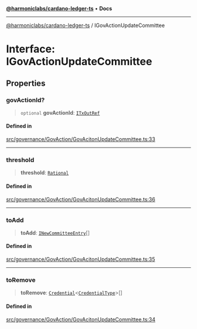 [**@harmoniclabs/cardano-ledger-ts**](../README.md) • **Docs**

***

[@harmoniclabs/cardano-ledger-ts](../globals.md) / IGovActionUpdateCommittee

# Interface: IGovActionUpdateCommittee

## Properties

### govActionId?

> `optional` **govActionId**: [`ITxOutRef`](ITxOutRef.md)

#### Defined in

[src/governance/GovAction/GovAcitonUpdateCommittee.ts:33](https://github.com/HarmonicLabs/cardano-ledger-ts/blob/94dd590ffe94133126b0d8d49920fc7b002e1975/src/governance/GovAction/GovAcitonUpdateCommittee.ts#L33)

***

### threshold

> **threshold**: [`Rational`](../type-aliases/Rational.md)

#### Defined in

[src/governance/GovAction/GovAcitonUpdateCommittee.ts:36](https://github.com/HarmonicLabs/cardano-ledger-ts/blob/94dd590ffe94133126b0d8d49920fc7b002e1975/src/governance/GovAction/GovAcitonUpdateCommittee.ts#L36)

***

### toAdd

> **toAdd**: [`INewCommitteeEntry`](INewCommitteeEntry.md)[]

#### Defined in

[src/governance/GovAction/GovAcitonUpdateCommittee.ts:35](https://github.com/HarmonicLabs/cardano-ledger-ts/blob/94dd590ffe94133126b0d8d49920fc7b002e1975/src/governance/GovAction/GovAcitonUpdateCommittee.ts#L35)

***

### toRemove

> **toRemove**: [`Credential`](../classes/Credential.md)\<[`CredentialType`](../enumerations/CredentialType.md)\>[]

#### Defined in

[src/governance/GovAction/GovAcitonUpdateCommittee.ts:34](https://github.com/HarmonicLabs/cardano-ledger-ts/blob/94dd590ffe94133126b0d8d49920fc7b002e1975/src/governance/GovAction/GovAcitonUpdateCommittee.ts#L34)
